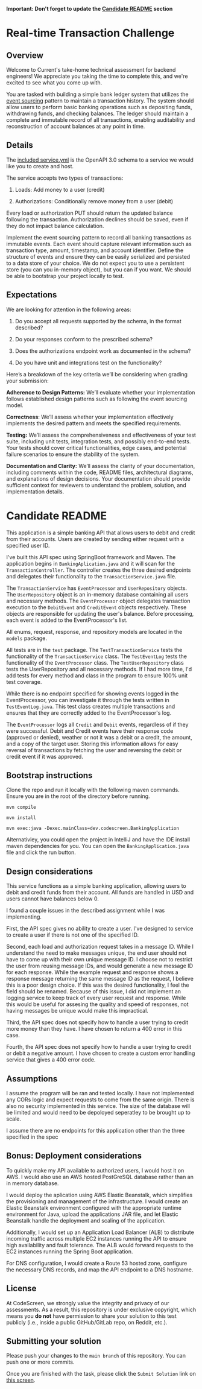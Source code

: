**Important: Don't forget to update the [Candidate README](#candidate-readme) section**

Real-time Transaction Challenge
===============================
## Overview
Welcome to Current's take-home technical assessment for backend engineers! We appreciate you taking the time to complete this, and we're excited to see what you come up with.

You are tasked with building a simple bank ledger system that utilizes the [event sourcing](https://martinfowler.com/eaaDev/EventSourcing.html) pattern to maintain a transaction history. The system should allow users to perform basic banking operations such as depositing funds, withdrawing funds, and checking balances. The ledger should maintain a complete and immutable record of all transactions, enabling auditability and reconstruction of account balances at any point in time.

## Details
The [included service.yml](service.yml) is the OpenAPI 3.0 schema to a service we would like you to create and host.

The service accepts two types of transactions:
1) Loads: Add money to a user (credit)

2) Authorizations: Conditionally remove money from a user (debit)

Every load or authorization PUT should return the updated balance following the transaction. Authorization declines should be saved, even if they do not impact balance calculation.


Implement the event sourcing pattern to record all banking transactions as immutable events. Each event should capture relevant information such as transaction type, amount, timestamp, and account identifier.
Define the structure of events and ensure they can be easily serialized and persisted to a data store of your choice. We do not expect you to use a persistent store (you can you in-memory object), but you can if you want. We should be able to bootstrap your project locally to test.

## Expectations
We are looking for attention in the following areas:
1) Do you accept all requests supported by the schema, in the format described?

2) Do your responses conform to the prescribed schema?

3) Does the authorizations endpoint work as documented in the schema?

4) Do you have unit and integrations test on the functionality?

Here’s a breakdown of the key criteria we’ll be considering when grading your submission:

**Adherence to Design Patterns:** We’ll evaluate whether your implementation follows established design patterns such as following the event sourcing model.

**Correctness**: We’ll assess whether your implementation effectively implements the desired pattern and meets the specified requirements.

**Testing:** We’ll assess the comprehensiveness and effectiveness of your test suite, including unit tests, integration tests, and possibly end-to-end tests. Your tests should cover critical functionalities, edge cases, and potential failure scenarios to ensure the stability of the system.

**Documentation and Clarity:** We’ll assess the clarity of your documentation, including comments within the code, README files, architectural diagrams, and explanations of design decisions. Your documentation should provide sufficient context for reviewers to understand the problem, solution, and implementation details.

# Candidate README

This application is a simple banking API that allows users to debit and credit from their accounts. Users are created by sending either request with a specified user ID. 

I've built this API spec using SpringBoot framework and Maven. The application begins in `BankingAplication.java` and it will scan for the `TransactionController`. The controller creates the three desired endpoints and delegates their functionality to the `TransactionService.java` file.    

The `TransactionService` has `EventProcessor` and `UserRepository` objects. The `UserRepository` object is an in-memory database containing all users and necessary methods. The `EventProcessor` object delegates transaction execution to the `DebitEvent` and `CreditEvent` objects respectively. These objects are responsible for updating the user's balance. Before processing, each event is added to the EventProcessor's list. 

All enums, request, response, and repository models are located in the `models` package.

All tests are in the `test` package. The `TestTransactionService` tests the functionality of the `TransactionService` class. The `TestEventLog` tests the functionality of the `EventProcessor` class. The `TestUserRepository` class tests the UserRepository and all necessary methods. If I had more time, I'd add tests for every method and class in the program to ensure 100% unit test coverage. 

While there is no endpoint specified for showing events logged in the EventProcessor, you can investigate it through the tests written in `TestEventLog.java`.  This test class creates multiple transactions and ensures that they are correctly added to the EventProcessor's log. 

The `EventProcessor` logs all `Credit` and `Debit` events, regardless of if they were successful. Debit and Credit events have their response code (approved or denied), weather or not it was a debit or a credit, the amount, and a copy of the target user. Storing this information allows for easy reversal of transactions by fetching the user and reversing the debit or credit event if it was approved. 

## Bootstrap instructions
Clone the repo and run it locally with the following maven commands. Ensure you are in the root of the directory before running.   

`mvn compile`

`mvn install`

`mvn exec:java -Dexec.mainClass=dev.codescreen.BankingApplication`

Alternativley, you could open the project in IntelliJ and have the IDE install maven dependencies for you. You can open the `BankingApplication.java`  file and click the run button. 
## Design considerations
This service functions as a simple banking application, allowing users to debit and credit funds from their account. All funds are handled in USD and users cannot have balances below 0.  

I found a couple issues in the described assignment while I was implementing. 

First, the API spec gives no ability to create a user. I've designed to service to create a user if there is not one of the specified ID. 

Second, each load and authorization request takes in a message ID. While I understand the need to make messages unique, the end user should not have to come up with their own unique message ID. I choose not to restrict the user from reusing message IDs, and would generate a new message ID for each response. While the example request and response shows a response message returning the same message ID as the request, I believe this is a poor design choice. If this was the desired functionality, I feel the field should be renamed. Because of this issue, I did not implement an logging service to keep track of every user request and response. While this would be useful for assesing the quality and speed of responses, not having messages be unique would make this impractical. 

Third, the API spec does not specify how to handle a user trying to credit more money than they have. I have chosen to return a 400 error in this case.

Fourth, the API spec does not specify how to handle a user trying to credit or debit a negative amount. I have chosen to create a custom error handling service that gives a 400 error code. 

## Assumptions
I assume the program will be ran and tested locally. I have not implemented any CORs logic and expect requests to come from the same origin. There is also no security implemented in this service. The size of the database will be limited and would need to be depoloyed seperatley to be brought up to scale. 

I assume there are no  endpoints for this application other than the three specified in the spec
## Bonus: Deployment considerations
To quickly make my API available to authorized users, I would host it on AWS. I would also use an AWS hosted PostGreSQL database rather than an in memory database.

I would deploy the aplication using AWS Elastic Beanstalk, which simplifies the provisioning and management of the infrastructure. I would create an Elastic Beanstalk environment configured with the appropriate runtime environment for Java, upload the applications JAR file, and let Elastic Beanstalk handle the deployment and scaling of the application.

Additionally, I would set up an Application Load Balancer (ALB) to distribute incoming traffic across multiple EC2 instances running the API to ensure high availability and fault tolerance. The ALB would forward requests to the EC2 instances running the Spring Boot application.

For DNS configuration, I would create a Route 53 hosted zone, configure the necessary DNS records, and map the API endpoint to a DNS hostname.

## License

At CodeScreen, we strongly value the integrity and privacy of our assessments. As a result, this repository is under exclusive copyright, which means you **do not** have permission to share your solution to this test publicly (i.e., inside a public GitHub/GitLab repo, on Reddit, etc.). <br>

## Submitting your solution

Please push your changes to the `main branch` of this repository. You can push one or more commits. <br>

Once you are finished with the task, please click the `Submit Solution` link on <a href="https://app.codescreen.com/candidate/dc3b345c-67fd-49a9-a9cf-f0d821b0a06e" target="_blank">this screen</a>.
